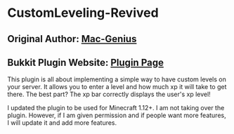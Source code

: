 # CustomLeveling-Revived
## Original Author: [Mac-Genius](https://github.com/Mac-Genius/CustomLeveling-)
## Bukkit Plugin Website: [Plugin Page](https://dev.bukkit.org/projects/customleveling-revived)
This plugin is all about implementing a simple way to have custom levels on your server. It allows you to enter a level and how much xp it will take to get there. The best part? The xp bar correctly displays the user's xp level!

I updated the plugin to be used for Minecraft 1.12+. I am not taking over the plugin. However, if I am given permission and if people want more features, I will update it and add more features.